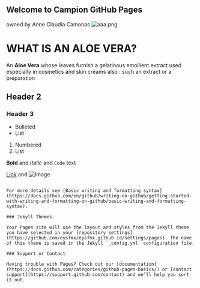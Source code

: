 ## Welcome to Campion GitHub Pages
owned by Anne Claudia Camonas
![aaa.png](https://github.com/eysfmx/eysfmx.github.io/blob/main/aaa.png)


# WHAT IS AN ALOE VERA?
An **Aloe Vera** whose leaves furnish a gelatinous emollient extract used especially in cosmetics and skin creams also : such an extract or a preparation
## Header 2
### Header 3

- Bulleted
- List

1. Numbered
2. List

**Bold** and _Italic_ and `Code` text

[Link](url) and ![Image](src)
```

For more details see [Basic writing and formatting syntax](https://docs.github.com/en/github/writing-on-github/getting-started-with-writing-and-formatting-on-github/basic-writing-and-formatting-syntax).

### Jekyll Themes

Your Pages site will use the layout and styles from the Jekyll theme you have selected in your [repository settings](https://github.com/eysfmx/eysfmx.github.io/settings/pages). The name of this theme is saved in the Jekyll `_config.yml` configuration file.

### Support or Contact

Having trouble with Pages? Check out our [documentation](https://docs.github.com/categories/github-pages-basics/) or [contact support](https://support.github.com/contact) and we’ll help you sort it out.
